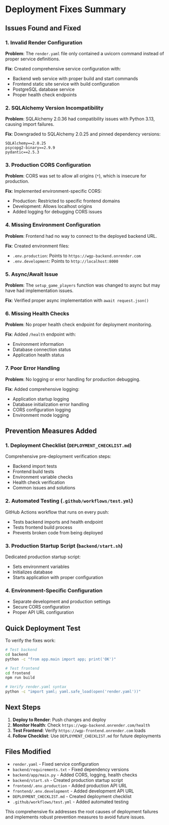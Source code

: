 # Deployment Fixes Summary

## Issues Found and Fixed

### 1. **Invalid Render Configuration**
**Problem**: The `render.yaml` file only contained a uvicorn command instead of proper service definitions.

**Fix**: Created comprehensive service configuration with:
- Backend web service with proper build and start commands
- Frontend static site service with build configuration  
- PostgreSQL database service
- Proper health check endpoints

### 2. **SQLAlchemy Version Incompatibility**
**Problem**: SQLAlchemy 2.0.36 had compatibility issues with Python 3.13, causing import failures.

**Fix**: Downgraded to SQLAlchemy 2.0.25 and pinned dependency versions:
```
SQLAlchemy==2.0.25
psycopg2-binary==2.9.9
pydantic==2.5.3
```

### 3. **Production CORS Configuration**
**Problem**: CORS was set to allow all origins (`*`), which is insecure for production.

**Fix**: Implemented environment-specific CORS:
- Production: Restricted to specific frontend domains
- Development: Allows localhost origins
- Added logging for debugging CORS issues

### 4. **Missing Environment Configuration**
**Problem**: Frontend had no way to connect to the deployed backend URL.

**Fix**: Created environment files:
- `.env.production`: Points to `https://wgp-backend.onrender.com`
- `.env.development`: Points to `http://localhost:8000`

### 5. **Async/Await Issue**
**Problem**: The `setup_game_players` function was changed to async but may have had implementation issues.

**Fix**: Verified proper async implementation with `await request.json()`

### 6. **Missing Health Checks**
**Problem**: No proper health check endpoint for deployment monitoring.

**Fix**: Added `/health` endpoint with:
- Environment information
- Database connection status
- Application health status

### 7. **Poor Error Handling**
**Problem**: No logging or error handling for production debugging.

**Fix**: Added comprehensive logging:
- Application startup logging
- Database initialization error handling
- CORS configuration logging
- Environment mode logging

## Prevention Measures Added

### 1. **Deployment Checklist** (`DEPLOYMENT_CHECKLIST.md`)
Comprehensive pre-deployment verification steps:
- Backend import tests
- Frontend build tests
- Environment variable checks
- Health check verification
- Common issues and solutions

### 2. **Automated Testing** (`.github/workflows/test.yml`)
GitHub Actions workflow that runs on every push:
- Tests backend imports and health endpoint
- Tests frontend build process
- Prevents broken code from being deployed

### 3. **Production Startup Script** (`backend/start.sh`)
Dedicated production startup script:
- Sets environment variables
- Initializes database
- Starts application with proper configuration

### 4. **Environment-Specific Configuration**
- Separate development and production settings
- Secure CORS configuration
- Proper API URL configuration

## Quick Deployment Test

To verify the fixes work:

```bash
# Test backend
cd backend
python -c "from app.main import app; print('OK')"

# Test frontend  
cd frontend
npm run build

# Verify render.yaml syntax
python -c "import yaml; yaml.safe_load(open('render.yaml'))"
```

## Next Steps

1. **Deploy to Render**: Push changes and deploy
2. **Monitor Health**: Check `https://wgp-backend.onrender.com/health`
3. **Test Frontend**: Verify `https://wgp-frontend.onrender.com` loads
4. **Follow Checklist**: Use `DEPLOYMENT_CHECKLIST.md` for future deployments

## Files Modified

- `render.yaml` - Fixed service configuration
- `backend/requirements.txt` - Fixed dependency versions
- `backend/app/main.py` - Added CORS, logging, health checks
- `backend/start.sh` - Created production startup script
- `frontend/.env.production` - Added production API URL
- `frontend/.env.development` - Added development API URL
- `DEPLOYMENT_CHECKLIST.md` - Created deployment checklist
- `.github/workflows/test.yml` - Added automated testing

This comprehensive fix addresses the root causes of deployment failures and implements robust prevention measures to avoid future issues.